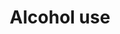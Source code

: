 ---
title: Alcohol use
longTitle: 'Alcohol use'
tags:
- gccommon
usedFor:
- "[[Alcohol consumption]]"
---